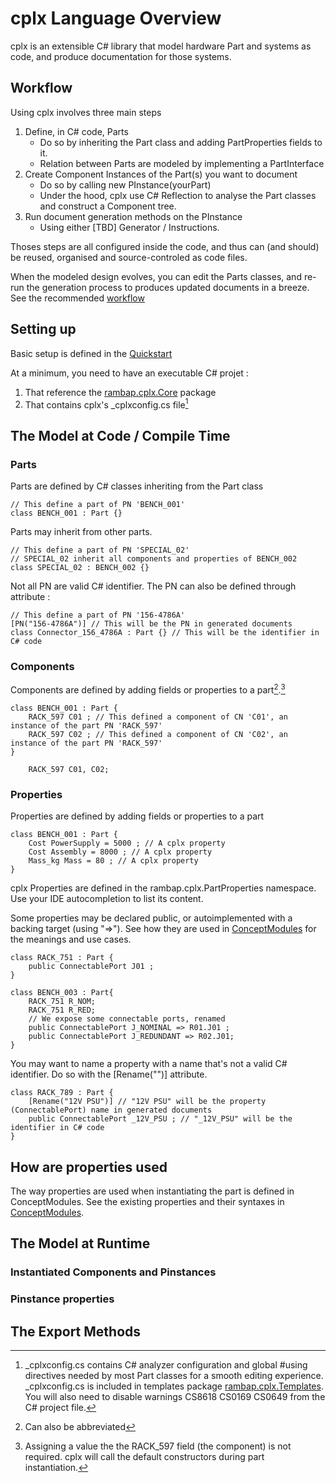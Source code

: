 # cplx Language Overview

cplx is an extensible C# library that model hardware Part and systems as code, and produce documentation for those systems.

## Workflow

Using cplx involves three main steps
1. Define, in C# code, Parts
    - Do so by inheriting the Part class and adding PartProperties fields to it.
	- Relation between Parts are modeled by implementing a PartInterface
2. Create Component Instances of the Part(s) you want to document
    - Do so by calling new PInstance(yourPart)
	- Under the hood, cplx use C# Reflection to analyse the Part classes and construct a Component tree.
3. Run document generation methods on the PInstance
    - Using either [TBD] Generator / Instructions.

Thoses steps are all configured inside the code, and thus can (and should) be reused, organised and source-controled as code files.

When the modeled design evolves, you can edit the Parts classes, and re-run the generation process to produces updated documents in a breeze. See the recommended [workflow](../tutorial/Workflow.md)


## Setting up

Basic setup is defined in the [Quickstart](../tutorial/Quickstart.md)

At a minimum, you need to have an executable C# projet :
1. That reference the [rambap.cplx.Core](https://www.nuget.org/packages/rambap.cplx.Core/) package
2. That contains cplx's _cplxconfig.cs file[^1]

[^1]:_cplxconfig.cs contains C# analyzer configuration and global #using directives needed by most Part classes for a smooth editing experience. _cplxconfig.cs is included in templates package [rambap.cplx.Templates](https://www.nuget.org/packages/rambap.cplx.Templates/). You will also need to disable warnings CS8618 CS0169 CS0649 from the C# project file.

## The Model at Code / Compile Time
### Parts

Parts are defined by C# classes inheriting from the Part class

``` Csharp
// This define a part of PN 'BENCH_001'
class BENCH_001 : Part {}
```

Parts may inherit from other parts.

``` Csharp
// This define a part of PN 'SPECIAL_02'
// SPECIAL_02 inherit all components and properties of BENCH_002
class SPECIAL_02 : BENCH_002 {}
```

Not all PN are valid C# identifier. The PN can also be defined through attribute :

``` Csharp
// This define a part of PN '156-4786A'
[PN("156-4786A")] // This will be the PN in generated documents
class Connector_156_4786A : Part {} // This will be the identifier in C# code
```

### Components

Components are defined by adding fields or properties to a part[^2].[^3]

``` Csharp
class BENCH_001 : Part {
	RACK_597 C01 ; // This defined a component of CN 'C01', an instance of the part PN 'RACK_597' 
	RACK_597 C02 ; // This defined a component of CN 'C02', an instance of the part PN 'RACK_597' 
}
```

[^2]:Can also be abbreviated
``` Csharp
	RACK_597 C01, C02;
```

[^3]:Assigning a value the the RACK_597 field (the component) is not required. cplx will call the default constructors during part instantiation.

### Properties

Properties are defined by adding fields or properties to a part

``` Csharp
class BENCH_001 : Part {
	Cost PowerSupply = 5000 ; // A cplx property
	Cost Assembly = 8000 ; // A cplx property
	Mass_kg Mass = 80 ; // A cplx property
}
```

cplx Properties are defined in the rambap.cplx.PartProperties namespace. Use your IDE autocompletion to list its content.

Some properties may be declared public, or autoimplemented with a backing target (using "=>"). See how they are used in [ConceptModules](Language_PerConcept.md) for the meanings and use cases.

``` Csharp
class RACK_751 : Part {
	public ConnectablePort J01 ;
}

class BENCH_003 : Part{
	RACK_751 R_NOM;
	RACK_751 R_RED;
	// We expose some connectable ports, renamed
	public ConnectablePort J_NOMINAL => R01.J01 ;
	public ConnectablePort J_REDUNDANT => R02.J01;
}
```

You may want to name a property with a name that's not a valid C# identifier. Do so with the [Rename("")] attribute.

``` Csharp
class RACK_789 : Part {
	[Rename("12V PSU")] // "12V PSU" will be the property (ConnectablePort) name in generated documents
	public ConnectablePort _12V_PSU ; // "_12V_PSU" will be the identifier in C# code
}
```

## How are properties used

The way properties are used when instantiating the part is defined in ConceptModules. See the existing properties and their syntaxes in [ConceptModules](Language_PerConcept.md).

## The Model at Runtime

### Instantiated Components and Pinstances

### Pinstance properties

## The Export Methods
